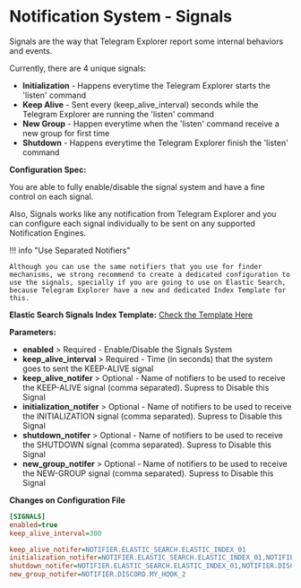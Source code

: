# Notification System - Signals

Signals are the way that Telegram Explorer report some internal behaviors and events.

Currently, there are 4 unique signals:

  - **Initialization** - Happens everytime the Telegram Explorer starts the 'listen' command
  - **Keep Alive** - Sent every (keep_alive_interval) seconds while the Telegram Explorer are running the 'listen' command
  - **New Group** - Happen everytime when the 'listen' command receive a new group for first time
  - **Shutdown** - Happens everytime the Telegram Explorer finish the 'listen' command

**Configuration Spec:**

You are able to fully enable/disable the signal system and have a fine control on each signal. 

Also, Signals works like any notification from Telegram Explorer and you can configure each signal individually to be sent on any supported Notification Engines.

!!! info "Use Separated Notifiers"
    
    Although you can use the same notifiers that you use for finder mechanisms, we strong recommend to create a dedicated configuration to use the signals, specially if you are going to use on Elastic Search, because Telegram Explorer have a new and dedicated Index Template for this.

**Elastic Search Signals Index Template:** [Check the Template Here](notification_elasticsearch_signals_template.md)

**Parameters:**

  * **enabled** > Required - Enable/Disable the Signals System
  * **keep_alive_interval** > Required - Time (in seconds) that the system goes to sent the KEEP-ALIVE signal
  * **keep_alive_notifer** > Optional - Name of notifiers to be used to receive the KEEP-ALIVE signal (comma separated). Supress to Disable this Signal
  * **initialization_notifer** > Optional - Name of notifiers to be used to receive the INITIALIZATION signal (comma separated). Supress to Disable this Signal
  * **shutdown_notifer** > Optional - Name of notifiers to be used to receive the SHUTDOWN signal (comma separated). Supress to Disable this Signal
  * **new_group_notifer** > Optional - Name of notifiers to be used to receive the NEW-GROUP signal (comma separated). Supress to Disable this Signal


**Changes on Configuration File**
```ini
[SIGNALS]
enabled=true
keep_alive_interval=300

keep_alive_notifer=NOTIFIER.ELASTIC_SEARCH.ELASTIC_INDEX_01
initialization_notifer=NOTIFIER.ELASTIC_SEARCH.ELASTIC_INDEX_01,NOTIFIER.DISCORD.MY_HOOK_2
shutdown_notifer=NOTIFIER.ELASTIC_SEARCH.ELASTIC_INDEX_01,NOTIFIER.DISCORD.MY_HOOK_2
new_group_notifer=NOTIFIER.DISCORD.MY_HOOK_2 
```
